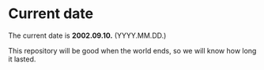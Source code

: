# Current date

The current date is **2002.09.10.** (YYYY.MM.DD.)

This repository will be good when the world ends, so we will know how long it lasted.